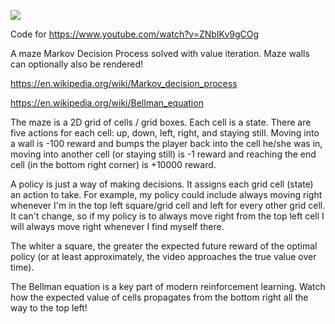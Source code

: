 ![](vis.gif)

Code for https://www.youtube.com/watch?v=ZNbIKv9gCOg

A maze Markov Decision Process solved with value iteration. Maze walls can optionally also be rendered!

https://en.wikipedia.org/wiki/Markov_decision_process

https://en.wikipedia.org/wiki/Bellman_equation

The maze is a 2D grid of cells / grid boxes. Each cell is a state. There are five actions for each cell: up, down, left, right, and staying still. Moving into a wall is -100 reward and bumps the player back into the cell he/she was in, moving into another cell (or staying still) is -1 reward and reaching the end cell (in the bottom right corner) is +10000 reward.

A policy is just a way of making decisions. It assigns each grid cell (state) an action to take. For example, my policy could include always moving right whenever I'm in the top left square/grid cell and left for every other grid cell. It can't change, so if my policy is to always move right from the top left cell I will always move right whenever I find myself there.

The whiter a square, the greater the expected future reward of the optimal policy (or at least approximately, the video approaches the true value over time).

The Bellman equation is a key part of modern reinforcement learning. Watch how the expected value of cells propagates from the bottom right all the way to the top left!
